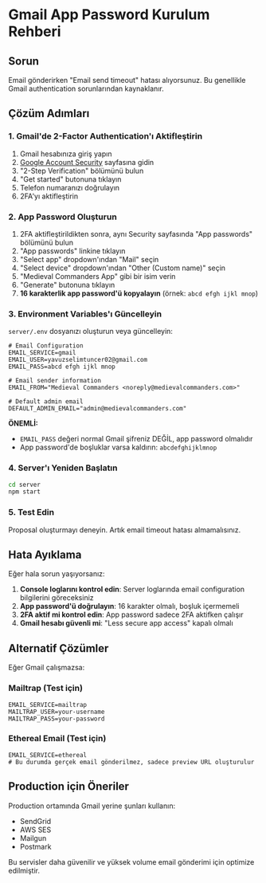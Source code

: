 # Gmail App Password Kurulum Rehberi

## Sorun
Email gönderirken "Email send timeout" hatası alıyorsunuz. Bu genellikle Gmail authentication sorunlarından kaynaklanır.

## Çözüm Adımları

### 1. Gmail'de 2-Factor Authentication'ı Aktifleştirin

1. Gmail hesabınıza giriş yapın
2. [Google Account Security](https://myaccount.google.com/security) sayfasına gidin
3. "2-Step Verification" bölümünü bulun
4. "Get started" butonuna tıklayın
5. Telefon numaranızı doğrulayın
6. 2FA'yı aktifleştirin

### 2. App Password Oluşturun

1. 2FA aktifleştirildikten sonra, aynı Security sayfasında "App passwords" bölümünü bulun
2. "App passwords" linkine tıklayın
3. "Select app" dropdown'ından "Mail" seçin
4. "Select device" dropdown'ından "Other (Custom name)" seçin
5. "Medieval Commanders App" gibi bir isim verin
6. "Generate" butonuna tıklayın
7. **16 karakterlik app password'ü kopyalayın** (örnek: `abcd efgh ijkl mnop`)

### 3. Environment Variables'ı Güncelleyin

`server/.env` dosyanızı oluşturun veya güncelleyin:

```env
# Email Configuration
EMAIL_SERVICE=gmail
EMAIL_USER=yavuzselimtuncer02@gmail.com
EMAIL_PASS=abcd efgh ijkl mnop

# Email sender information
EMAIL_FROM="Medieval Commanders <noreply@medievalcommanders.com>"

# Default admin email
DEFAULT_ADMIN_EMAIL="admin@medievalcommanders.com"
```

**ÖNEMLİ:** 
- `EMAIL_PASS` değeri normal Gmail şifreniz DEĞİL, app password olmalıdır
- App password'de boşluklar varsa kaldırın: `abcdefghijklmnop`

### 4. Server'ı Yeniden Başlatın

```bash
cd server
npm start
```

### 5. Test Edin

Proposal oluşturmayı deneyin. Artık email timeout hatası almamalısınız.

## Hata Ayıklama

Eğer hala sorun yaşıyorsanız:

1. **Console loglarını kontrol edin**: Server loglarında email configuration bilgilerini göreceksiniz
2. **App password'ü doğrulayın**: 16 karakter olmalı, boşluk içermemeli
3. **2FA aktif mi kontrol edin**: App password sadece 2FA aktifken çalışır
4. **Gmail hesabı güvenli mi**: "Less secure app access" kapalı olmalı

## Alternatif Çözümler

Eğer Gmail çalışmazsa:

### Mailtrap (Test için)
```env
EMAIL_SERVICE=mailtrap
MAILTRAP_USER=your-username
MAILTRAP_PASS=your-password
```

### Ethereal Email (Test için)
```env
EMAIL_SERVICE=ethereal
# Bu durumda gerçek email gönderilmez, sadece preview URL oluşturulur
```

## Production için Öneriler

Production ortamında Gmail yerine şunları kullanın:
- SendGrid
- AWS SES
- Mailgun
- Postmark

Bu servisler daha güvenilir ve yüksek volume email gönderimi için optimize edilmiştir.
